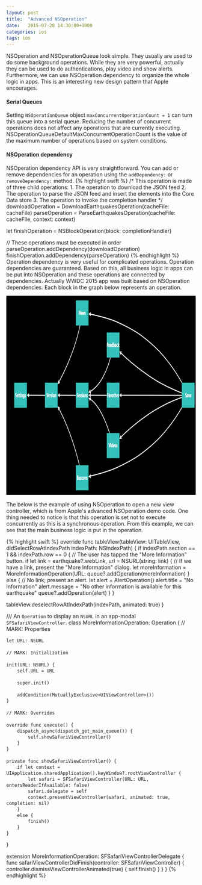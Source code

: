 ```yaml
---
layout: post
title:  "Advanced NSOperation"
date:   2015-07-28 14:30:00+1000
categories: ios
tags: ios
---
```


NSOperation and NSOperationQueue look simple. They usually are used to do some background operations. While they are very powerful, actually they can be used to do authentications, play video and show alerts. Furthermore, we can use NSOperation dependency to organize the whole logic in apps. This is an interesting new design pattern that Apple encourages.

#### Serial Queues
Setting `NSOperationQueue` object `maxConcurrentOperationCount = 1` can turn this queue into a serial queue. Reducing the number of concurrent operations does not affect any operations that are currently executing. NSOperationQueueDefaultMaxConcurrentOperationCount is the value of the maximum number of operations based on system conditions.


#### NSOperation dependency
NSOperation dependency API is very straightforward. You can add or remove dependencies for an operation using the `addDependency:` or `removeDependency:` method.
{% highlight swift %}
/*
    This operation is made of three child operations:
    1. The operation to download the JSON feed
    2. The operation to parse the JSON feed and insert the elements into the Core Data store
    3. The operation to invoke the completion handler
*/
downloadOperation = DownloadEarthquakesOperation(cacheFile: cacheFile)
parseOperation = ParseEarthquakesOperation(cacheFile: cacheFile, context: context)

let finishOperation = NSBlockOperation(block: completionHandler)

// These operations must be executed in order
parseOperation.addDependency(downloadOperation)
finishOperation.addDependency(parseOperation)
{% endhighlight %}
Operation dependency is very useful for complicated operations. Operation dependencies are guaranteed. Based on this, all business logic in apps can be put into NSOperation and these operations are connected by dependencies. Actually WWDC 2015 app was built based on NSOperation dependencies. Each block in the graph below represents an operation.

<img src="/images/nsoperation/wwdc_app_operation_dependency.png" alt="Drawing" style="width: 997px;height: 529px"/>

The below is the example of using NSOperation to open a new view controller, which is from Apple's advanced NSOperation demo code. One thing needed to notice is that this operation is set not to execute concurrently as this is a synchronous operation. From this example, we can see that the main business logic is put in the operation.

{% highlight swift %}
override func tableView(tableView: UITableView, didSelectRowAtIndexPath indexPath: NSIndexPath) {
  if indexPath.section == 1 && indexPath.row == 0 {
      // The user has tapped the "More Information" button.
      if let link = earthquake?.webLink, url = NSURL(string: link) {
          // If we have a link, present the "More Information" dialog.
          let moreInformation = MoreInformationOperation(URL:
          queue?.addOperation(moreInformation)
      }
      else {
          // No link; present an alert.
          let alert = AlertOperation()
          alert.title = "No Information"
          alert.message = "No other information is available for this earthquake"
          queue?.addOperation(alert)
      }
  }
  
  tableView.deselectRowAtIndexPath(indexPath, animated: true)
}

/// An `Operation` to display an `NSURL` in an app-modal `SFSafariViewController`.
class MoreInformationOperation: Operation {
    // MARK: Properties

    let URL: NSURL
    
    // MARK: Initialization
    
    init(URL: NSURL) {
        self.URL = URL

        super.init()
        
        addCondition(MutuallyExclusive<UIViewController>())
    }
    
    // MARK: Overrides
 
    override func execute() {
        dispatch_async(dispatch_get_main_queue()) {
            self.showSafariViewController()
        }
    }
    
    private func showSafariViewController() {
        if let context = UIApplication.sharedApplication().keyWindow?.rootViewController {
            let safari = SFSafariViewController(URL: URL, entersReaderIfAvailable: false)
            safari.delegate = self
            context.presentViewController(safari, animated: true, completion: nil)
        }
        else {
            finish()
        }
    }
}

extension MoreInformationOperation: SFSafariViewControllerDelegate {
    func safariViewControllerDidFinish(controller: SFSafariViewController) {
        controller.dismissViewControllerAnimated(true) {
            self.finish()
        }
    }
}
{% endhighlight %}    